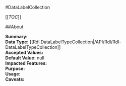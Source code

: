 #DataLabelCollection

[[_TOC_]]

##About

**Summary:**   
**Data Type:** [[Rdl.DataLabelTypeCollection|/API/Rdl/Rdl-DataLabelTypeCollection]]  
**Accepted Values:**   
**Default Value:** null  
**Impacted Features:**   
**Purpose:**   
**Usage:**   
**Caveats:**   


